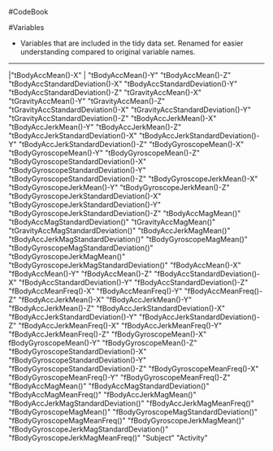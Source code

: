 #CodeBook

#Variables
- Variables that are included in the tidy data set. Renamed for easier understanding compared to original variable names.

--------------------------------------
|"tBodyAccMean()-X" |
"tBodyAccMean()-Y" 
"tBodyAccMean()-Z" 
"tBodyAccStandardDeviation()-X" 
"tBodyAccStandardDeviation()-Y" 
"tBodyAccStandardDeviation()-Z"
"tGravityAccMean()-X" 
"tGravityAccMean()-Y"
"tGravityAccMean()-Z" 
"tGravityAccStandardDeviation()-X"
"tGravityAccStandardDeviation()-Y" 
"tGravityAccStandardDeviation()-Z"
"tBodyAccJerkMean()-X"
"tBodyAccJerkMean()-Y" 
"tBodyAccJerkMean()-Z" 
"tBodyAccJerkStandardDeviation()-X" 
"tBodyAccJerkStandardDeviation()-Y" 
"tBodyAccJerkStandardDeviation()-Z"
"tBodyGyroscopeMean()-X" 
"tBodyGyroscopeMean()-Y" 
"tBodyGyroscopeMean()-Z" 
"tBodyGyroscopeStandardDeviation()-X" 
"tBodyGyroscopeStandardDeviation()-Y" 
"tBodyGyroscopeStandardDeviation()-Z" 
"tBodyGyroscopeJerkMean()-X"
"tBodyGyroscopeJerkMean()-Y"
"tBodyGyroscopeJerkMean()-Z"
"tBodyGyroscopeJerkStandardDeviation()-X"
"tBodyGyroscopeJerkStandardDeviation()-Y" 
"tBodyGyroscopeJerkStandardDeviation()-Z"
"tBodyAccMagMean()" 
"tBodyAccMagStandardDeviation()" 
"tGravityAccMagMean()"
"tGravityAccMagStandardDeviation()" 
"tBodyAccJerkMagMean()"
"tBodyAccJerkMagStandardDeviation()" 
"tBodyGyroscopeMagMean()"
"tBodyGyroscopeMagStandardDeviation()"
"tBodyGyroscopeJerkMagMean()" 
"tBodyGyroscopeJerkMagStandardDeviation()"
"fBodyAccMean()-X"
"fBodyAccMean()-Y"
"fBodyAccMean()-Z"
"fBodyAccStandardDeviation()-X" 
"fBodyAccStandardDeviation()-Y"
"fBodyAccStandardDeviation()-Z"
"fBodyAccMeanFreq()-X" 
"fBodyAccMeanFreq()-Y"
"fBodyAccMeanFreq()-Z" 
"fBodyAccJerkMean()-X" 
"fBodyAccJerkMean()-Y" 
"fBodyAccJerkMean()-Z" 
"fBodyAccJerkStandardDeviation()-X"
"fBodyAccJerkStandardDeviation()-Y"
"fBodyAccJerkStandardDeviation()-Z" 
"fBodyAccJerkMeanFreq()-X"
"fBodyAccJerkMeanFreq()-Y"
"fBodyAccJerkMeanFreq()-Z" 
"fBodyGyroscopeMean()-X"
fBodyGyroscopeMean()-Y"
"fBodyGyroscopeMean()-Z"
"fBodyGyroscopeStandardDeviation()-X" 
"fBodyGyroscopeStandardDeviation()-Y" 
"fBodyGyroscopeStandardDeviation()-Z" 
"fBodyGyroscopeMeanFreq()-X" 
"fBodyGyroscopeMeanFreq()-Y" 
"fBodyGyroscopeMeanFreq()-Z"
"fBodyAccMagMean()"
"fBodyAccMagStandardDeviation()"
"fBodyAccMagMeanFreq()" 
"fBodyAccJerkMagMean()" 
"fBodyAccJerkMagStandardDeviation()"
"fBodyAccJerkMagMeanFreq()"
"fBodyGyroscopeMagMean()"
"fBodyGyroscopeMagStandardDeviation()"
"fBodyGyroscopeMagMeanFreq()"
"fBodyGyroscopeJerkMagMean()"
"fBodyGyroscopeJerkMagStandardDeviation()"
"fBodyGyroscopeJerkMagMeanFreq()"
"Subject" 
"Activity"
